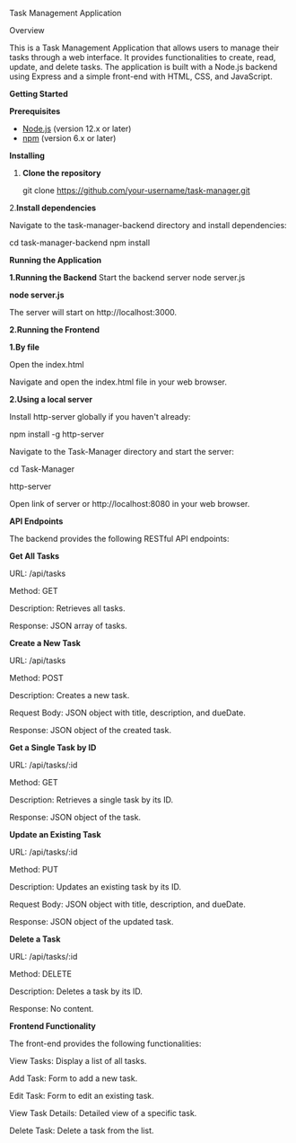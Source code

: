 Task Management Application

Overview

This is a Task Management Application that allows users to manage their tasks through a web interface. It provides functionalities to create, read, update, and delete tasks. The application is built with a Node.js backend using Express and a simple front-end with HTML, CSS, and JavaScript.

**Getting Started**

**Prerequisites**

- [Node.js](https://nodejs.org/) (version 12.x or later)
- [npm](https://www.npmjs.com/) (version 6.x or later)

**Installing**

1. **Clone the repository**

   git clone https://github.com/your-username/task-manager.git
   
2.**Install dependencies**

Navigate to the task-manager-backend directory and install dependencies:

cd task-manager-backend
npm install

**Running the Application**

**1.Running the Backend**
Start the backend server
node server.js

**node server.js**

The server will start on http://localhost:3000.

**2.Running the Frontend**

**1.By file**

Open the index.html

Navigate and open the index.html file in your web browser. 

**2.Using a local server**

Install http-server globally if you haven't already:

npm install -g http-server

Navigate to the Task-Manager directory and start the server:

cd Task-Manager

http-server

Open link of server or http://localhost:8080 in your web browser.

**API Endpoints**

The backend provides the following RESTful API endpoints:

**Get All Tasks**

URL: /api/tasks

Method: GET

Description: Retrieves all tasks.

Response: JSON array of tasks.

**Create a New Task**

URL: /api/tasks

Method: POST

Description: Creates a new task.

Request Body: JSON object with title, description, and dueDate.

Response: JSON object of the created task.

**Get a Single Task by ID**

URL: /api/tasks/:id

Method: GET

Description: Retrieves a single task by its ID.

Response: JSON object of the task.

**Update an Existing Task**

URL: /api/tasks/:id

Method: PUT

Description: Updates an existing task by its ID.

Request Body: JSON object with title, description, and dueDate.

Response: JSON object of the updated task.

**Delete a Task**

URL: /api/tasks/:id

Method: DELETE

Description: Deletes a task by its ID.

Response: No content.

**Frontend Functionality**

The front-end provides the following functionalities:

View Tasks: Display a list of all tasks.

Add Task: Form to add a new task.

Edit Task: Form to edit an existing task.

View Task Details: Detailed view of a specific task.

Delete Task: Delete a task from the list.
